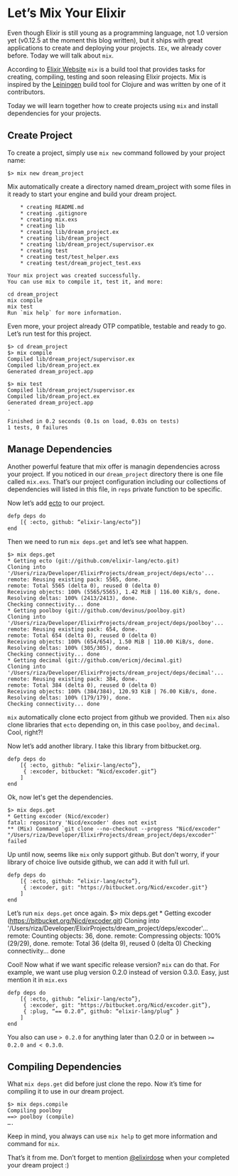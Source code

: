 # Let’s Mix Your Elixir

Even though Elixir is still young as a programming language, not 1.0 version yet (v0.12.5 at the moment this blog written), but it ships with great applications to create and deploying your projects. `IEx`, we already cover before. Today we will talk about `mix`.

According to [Elixir Website](http://elixir-lang.org/getting_started/mix/1.html) `mix` is a build tool that provides tasks for creating, compiling, testing and soon releasing Elixir projects. Mix is inspired by the [Leiningen](https://github.com/technomancy/leiningen) build tool for Clojure and was written by one of it contributors.

Today we will learn together how to create projects using `mix` and install dependencies for your projects.

## Create Project

To create a project, simply use `mix new` command followed by your project name:

	$> mix new dream_project

Mix automatically create a directory named dream_project with some files in it ready to start your engine and build your dream project.

		* creating README.md
		* creating .gitignore
		* creating mix.exs
		* creating lib
		* creating lib/dream_project.ex
		* creating lib/dream_project
		* creating lib/dream_project/supervisor.ex
		* creating test
		* creating test/test_helper.exs
		* creating test/dream_project_test.exs

	Your mix project was created successfully.
	You can use mix to compile it, test it, and more:

	cd dream_project
	mix compile
	mix test
	Run `mix help` for more information.

Even more, your project already OTP compatible, testable and ready to go. Let’s run test for this project.

	$> cd dream_project
	$> mix compile
	Compiled lib/dream_project/supervisor.ex
	Compiled lib/dream_project.ex
	Generated dream_project.app

	$> mix test
	Compiled lib/dream_project/supervisor.ex
	Compiled lib/dream_project.ex
	Generated dream_project.app
	.

	Finished in 0.2 seconds (0.1s on load, 0.03s on tests)
	1 tests, 0 failures


## Manage Dependencies

Another powerful feature that mix offer is managin dependencies across your project. If you noticed in our `dream_project` directory there is one file called `mix.exs`. That’s our project configuration including our collections of dependencies will listed in this file, in `reps` private function to be specific.

Now let’s add [ecto](https://github.com/elixir-lang/ecto) to our project.

	defp deps do
		[{ :ecto, github: “elixir-lang/ecto”}]
	end

Then we need to run `mix deps.get` and let’s see what happen.

    $> mix deps.get
    * Getting ecto (git://github.com/elixir-lang/ecto.git)
    Cloning into '/Users/riza/Developer/ElixirProjects/dream_project/deps/ecto'...
    remote: Reusing existing pack: 5565, done.
    remote: Total 5565 (delta 0), reused 0 (delta 0)
    Receiving objects: 100% (5565/5565), 1.42 MiB | 116.00 KiB/s, done.
    Resolving deltas: 100% (2413/2413), done.
    Checking connectivity... done
    * Getting poolboy (git://github.com/devinus/poolboy.git)
    Cloning into '/Users/riza/Developer/ElixirProjects/dream_project/deps/poolboy'...
    remote: Reusing existing pack: 654, done.
    remote: Total 654 (delta 0), reused 0 (delta 0)
    Receiving objects: 100% (654/654), 1.50 MiB | 110.00 KiB/s, done.
    Resolving deltas: 100% (305/305), done.
    Checking connectivity... done
    * Getting decimal (git://github.com/ericmj/decimal.git)
    Cloning into '/Users/riza/Developer/ElixirProjects/dream_project/deps/decimal'...
    remote: Reusing existing pack: 384, done.
    remote: Total 384 (delta 0), reused 0 (delta 0)
    Receiving objects: 100% (384/384), 120.93 KiB | 76.00 KiB/s, done.
    Resolving deltas: 100% (179/179), done.
    Checking connectivity... done

`mix` automatically clone ecto project from github we provided. Then `mix` also clone libraries that `ecto` depending on, in this case `poolboy`, and `decimal`. Cool, right?!

Now let’s add another library. I take this library from bitbucket.org.

	defp deps do
		[{ :ecto, github: “elixir-lang/ecto”},
		 { :excoder, bitbucket: “Nicd/excoder.git”}
		]
	end

Ok, now let's get the dependencies.

	$> mix deps.get
	* Getting excoder (Nicd/excoder)
	fatal: repository 'Nicd/excoder' does not exist
	** (Mix) Command `git clone --no-checkout --progress "Nicd/excoder" "/Users/riza/Developer/ElixirProjects/dream_project/deps/excoder"` failed

Up until now, seems like `mix` only support github. But don't worry, if your library of choice live outside github, we can add it with full url.

	defp deps do
		[{ :ecto, github: “elixir-lang/ecto”},
		 { :excoder, git: "https://bitbucket.org/Nicd/excoder.git"}
		]
	end

Let’s run `mix deps.get` once again.
	$> mix deps.get
		* Getting excoder (https://bitbucket.org/Nicd/excoder.git)
	Cloning into '/Users/riza/Developer/ElixirProjects/dream_project/deps/excoder'...
	remote: Counting objects: 36, done.
	remote: Compressing objects: 100% (29/29), done.
	remote: Total 36 (delta 9), reused 0 (delta 0)
	Checking connectivity... done

Cool! Now what if we want specific release version? `mix` can do that. For example, we want use plug version 0.2.0 instead of version 0.3.0. Easy, just mention it in `mix.exs`

	defp deps do
		[{ :ecto, github: “elixir-lang/ecto”},
		 { :excoder, git: "https://bitbucket.org/Nicd/excoder.git”},
		 { :plug, “== 0.2.0”, github: “elixir-lang/plug” }
		]
	end

You also can use `> 0.2.0` for anything later than 0.2.0 or in between `>= 0.2.0 and < 0.3.0`.

## Compiling Dependencies

What `mix deps.get` did before just clone the repo. Now it’s time for compiling it to use in our dream project.

	$> mix deps.compile
	Compiling poolboy
	==> poolboy (compile)
	….

Keep in mind, you always can use `mix help` to get more information and command for `mix`.


That’s it from me. Don’t forget to mention [@elixirdose](http://twitter.com/elixirdose) when your completed your dream project :)